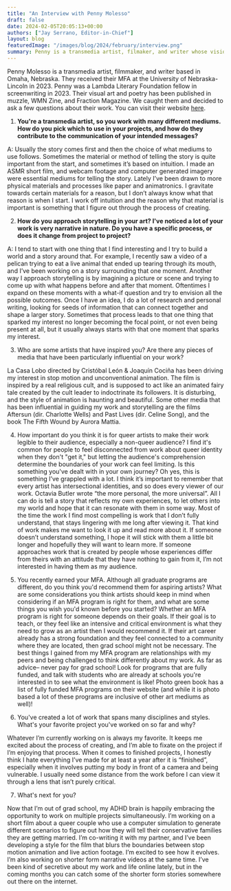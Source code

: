 ```yaml
---
title: "An Interview with Penny Molesso"
draft: false
date: 2024-02-05T20:05:13+00:00
authors: ["Jay Serrano, Editor-in-Chief"]
layout: blog
featuredImage: "/images/blog/2024/february/interview.png"
summary: Penny is a transmedia artist, filmaker, and writer whose vision for interdisciplinarity resonates with our own. We caught them and decided to ask a few questions about their work. 
---
```


Penny Molesso is a transmedia artist, filmmaker, and writer based in Omaha, Nebraska. They received their MFA at the University of Nebraska-Lincoln in 2023. Penny was a Lambda Literary Foundation fellow in screenwriting in 2023. Their visual art and poetry has been published in muzzle, WMN Zine, and Fraction Magazine. We caught them and decided to ask a few questions about their work. You can visit their website [here](https://pennymolesso.com/).

1. **You're a transmedia artist, so you work with many different mediums. How do you pick which to use in your projects, and how do they contribute to the communication of your intended messages?**

A: Usually the story comes first and then the choice of what mediums to use follows. Sometimes the material or method of telling the story is quite important from the start, and sometimes it’s based on intuition. I made an ASMR short film, and webcam footage and computer generated imagery were essential mediums for telling the story. Lately I’ve been drawn to more physical materials and processes like paper and animatronics. I gravitate towards certain materials for a reason, but I don’t always know what that reason is when I start. I work off intuition and the reason why that material is important is something that I figure out through the process of creating.

2. **How do you approach storytelling in your art? I've noticed a lot of your work is very narrative in nature. Do you have a specific process, or does it change from project to project?**

A: I tend to start with one thing that I find interesting and I try to build a world and a story around that. For example, I recently saw a video of a pelican trying to eat a live animal that ended up tearing through its mouth, and I’ve been working on a story surrounding that one moment. Another way I approach storytelling is by imagining a picture or scene and trying to come up with what happens before and after that moment. Oftentimes I expand on these moments with a what-if question and try to envision all the possible outcomes. Once I have an idea, I do a lot of research and personal writing, looking for seeds of information that can connect together and shape a larger story. Sometimes that process leads to that one thing that sparked my interest no longer becoming the focal point, or not even being present at all, but it usually always starts with that one moment that sparks my interest.

3. Who are some artists that have inspired you? Are there any pieces of media that have been particularly influential on your work?

La Casa Lobo directed by Cristóbal León & Joaquín Cociña has been driving my interest in stop motion and unconventional animation. The film is inspired by a real religious cult, and is supposed to act like an animated fairy tale created by the cult leader to indoctrinate its followers. It is disturbing, and the style of animation is haunting and beautiful. Some other media that has been influential in guiding my work and storytelling are the films Aftersun (dir. Charlotte Wells) and Past Lives (dir. Celine Song), and the book The Fifth Wound by Aurora Mattia.





4. How important do you think it is for queer artists to make their work legible to their audience, especially a non-queer audience? I find it's common for people to feel disconnected from work about queer identity when they don't "get it," but letting the audience's comprehension determine the boundaries of your work can feel limiting. Is this something you've dealt with in your own journey?
Oh yes, this is something I’ve grappled with a lot. I think it’s important to remember that every artist has intersectional identities, and so does every viewer of our work. Octavia Butler wrote “the more personal, the more universal”. All I can do is tell a story that reflects my own experiences, to let others into my world and hope that it can resonate with them in some way. Most of the time the work I find most compelling is work that I don’t fully understand, that stays lingering with me long after viewing it. That kind of work makes me want to look it up and read more about it. If someone doesn’t understand something, I hope it will stick with them a little bit longer and hopefully they will want to learn more. If someone approaches work that is created by people whose experiences differ from theirs with an attitude that they have nothing to gain from it, I’m not interested in having them as my audience.
5. You recently earned your MFA. Although all graduate programs are different, do you think you'd recommend them for aspiring artists? What are some considerations you think artists should keep in mind when considering if an MFA program is right for them, and what are some things you wish you'd known before you started?
Whether an MFA program is right for someone depends on their goals. If their goal is to teach, or they feel like an intensive and critical environment is what they need to grow as an artist then I would recommend it. If their art career already has a strong foundation and they feel connected to a community where they are located, then grad school might not be necessary. The best things I gained from my MFA program are relationships with my peers and being challenged to think differently about my work. As far as advice– never pay for grad school! Look for programs that are fully funded, and talk with students who are already at schools you're interested in to see what the environment is like! Photo green book has a list of fully funded MFA programs on their website (and while it is photo based a lot of these programs are inclusive of other art mediums as well)!



6. You've created a lot of work that spans many disciplines and styles. What's your favorite project you've worked on so far and why?

Whatever I’m currently working on is always my favorite. It keeps me excited about the process of creating, and I’m able to fixate on the project if I’m enjoying that process. When it comes to finished projects, I honestly think I hate everything I’ve made for at least a year after it is “finished”, especially when it involves putting my body in front of a camera and being vulnerable. I usually need some distance from the work before I can view it through a lens that isn’t purely critical. 


7. What's next for you?

Now that I’m out of grad school, my ADHD brain is happily embracing the opportunity to work on multiple projects simultaneously. I’m working on a short film about a queer couple who use a computer simulation to generate different scenarios to figure out how they will tell their conservative families they are getting married. I’m co-writing it with my partner, and I’ve been developing a style for the film that blurs the boundaries between stop motion animation and live action footage. I’m excited to see how it evolves. I’m also working on shorter form narrative videos at the same time. I’ve been kind of secretive about my work and life online lately, but in the coming months you can catch some of the shorter form stories somewhere out there on the internet.
